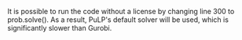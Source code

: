 It is possible to run the code without a license by changing line 300 to prob.solve(). As a result, PuLP's default solver will be used, which is significantly slower than Gurobi.
